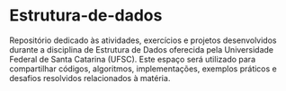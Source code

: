 # Estrutura-de-dados

Repositório dedicado às atividades, exercícios e projetos desenvolvidos durante a disciplina de Estrutura de Dados oferecida pela Universidade Federal de Santa Catarina (UFSC). Este espaço será utilizado para compartilhar códigos, algoritmos, implementações, exemplos práticos e desafios resolvidos relacionados à matéria.
